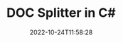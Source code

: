 ---
############################# Static ############################
layout: "auto-gen-merger"
date: 2022-10-24T11:58:28
draft: false
otherformats: docm docx dot dotm dotx epub html mht mhtml odp ods odt one otp ott pdf

############################# Head ############################
head_title: "Verdeel DOC in veelvuldige lêers in C#"
head_description: "Verdeel 'n enkele DOC-lêer in verskeie lêers gebaseer op bladsynommers, bladsy-intervalle, ewe of onewe bladsye met behulp van dokumentsamesmeltings-API."

############################# Header ############################
title: "DOC Splitter in C#"
description: "Verdeel DOC met 'n paar reëls van .NET-kode."
bg_image: "https://cms.admin.containerize.com/templates/aspose/App_Themes/V3/images/bg/header1.png"
bg_overlay: false
button:
    enable: true
    icon: "fas fa-arrow-down"
    label: "Laai gratis proeflopie af"
    link: "https://downloads.groupdocs.com/merger/net"

############################# SubMenu ############################
submenu:
    enable: true

    left:
        img_alt: "GroupDocs.Merger for .NET"
        image: "https://cms.admin.containerize.com/templates/groupdocs/images/product-logos/90x90-noborder/groupdocs-merger-net.png"
        product: "GroupDocs.Merger"
        platform: ".NET"

    middle:
        button:

            # button loop
            - link: "https://apireference.groupdocs.com/merger/net"
              text: "API-verwysing"

            # button loop
            - link: "https://github.com/groupdocs-merger"
              text: "Kode voorbeelde"

            # button loop
            - link: "https://products.groupdocs.app/merger/family"
              text: "Regstreekse demonstrasies"

            # button loop
            - link: "https://purchase.groupdocs.com/pricing/merger/net"
              text: "Pryse"

    right:
        link_download: "https://downloads.groupdocs.com/merger"
        link_learn: "https://docs.groupdocs.com/merger/net"
        link_buy: "https://purchase.groupdocs.com"

############################# About ############################
about:
    enable: true
    title: "Oor GroupDocs.Merger for .NET API"
    content: |
        [GroupDocs.Merger for .NET](/af/merger/net/)-biblioteek bied 'n eenvoudige oplossing om veilig saam te smelt en te verdeel tussen 'n wye verskeidenheid dokumentformate, insluitend PDF, Microsoft Office (Word, Excel, PowerPoint, OneNote), OpenDocument, HTML, beelde en vele ander binne .NET toepassings. Deur net 'n paar reëls van die kode by te voeg, voer verskeie dokumentbewerkings uit soos skuif, verwyder, draai, ruil, onttrek of verander die oriëntasie van bladsye binne die dokumente. Die dokumentsamesmeltings-API ondersteun ook die voorskou van dokumentbladsye as 'n prent om die dokumentstruktuur, formatering en inhoud op die bladsy te ontleed.
        
        GroupDocs.Merger API is 'n regte keuse vir korporatiewe oplossings wat lêerverdelingsfunksies benodig. Hierdie API's word goed ondersteun op alle groot bedryfstelsels en platforms insluitend .NET Framework, .NET Standard, .NET Core, Mono.

############################# Steps ############################
steps:
    enable: true
    title_left: "Verdeel DOC lêerbladsye in .NET"
    content_left: |
        [GroupDocs.Merger for .NET](/af/merger/net/) maak dit maklik vir C#-ontwikkelaars om 'n enkele DOC-lêer in veelvuldige resulterende lêers te verdeel deur 'n paar maklike stappe.
        
        * Inisialiseer **SplitOptions** met uitvoerlêerspadformaat.
        * Skep nuwe instansie van **Merger** en gee brondokumentpad as 'n konstruktorparameter deur.
        * Bel **Split** en gee **SplitOptions**-objek deur om resulterende dokumente te stoor.

    title_right: "Stelselvereistes"
    content_right: |
        GroupDocs.Merger for .NET API's word op alle groot platforms en bedryfstelsels ondersteun. Voordat u die kode hieronder uitvoer, maak asseblief seker dat u die volgende voorvereistes op u stelsel geïnstalleer het.

        * Bedryfstelsels: Microsoft Windows, Linux, MacOS
        * Ontwikkelingsomgewings: Visual Studio, Xamarin, MonoDevelop
        * Raamwerke: .NET Framework, .NET Standard, .NET Core, Mono
        * Laai die nuutste weergawe van GroupDocs.Merger for .NET af vanaf [NuGet](https://www.nuget.org/packages/groupdocs.merger)
         
    code: |
     {{% merger/additional-styles %}}
     {{< merger/code-merger title="Hoe om DOC lêers te verdeel met behulp van C# voorbeeldkode">}}

        ```csharp    
        // Verdeel DOC lêer deur GroupDocs.Merger API te gebruik
        string filePath = "input.doc";
        string filePathOut = "output.doc";

        // Inisialiseer SplitOptions-klas met uitsetlêerspadformaat
        SplitOptions splitOptions = new SplitOptions(filePathOut, new int[] { 3, 6, 8 });

        // Instansieer samesmelting met invoer DOC dokument
        using (Merger merger = new Merger(filePath))
          {
            // Roep Split-metode en slaag SplitOptions-objek om resulterende dokumente te stoor
            merger.Split(splitOptions);
          }
        ```
     {{< /merger/code-merger >}}

############################# Demos ############################
demos:
    enable: true
    title: "Regstreekse demonstrasies - Verdeel DOC lêer aanlyn"
    content: |
       Verdeel DOC-lêer op die oomblik deur [GroupDocs.Merger Live Demos](https://products.groupdocs.app/splitter/doc) webwerf te besoek.
       Die lewendige demo het die volgende voordele.
        
############################# About Formats ############################
about_formats:
    enable: true

############################# More Formats ############################
more_formats:
    enable: true
    title: "Verdeel lêer van ander formate"
    content: |
        .NET dokumente samesmelting en verdeel API vir lêerformate en beelde. Verdeel sommige van die gewilde lêerformate soos hieronder genoem.

############################# Back to top ###############################
back_to_top:
    enable: true
---